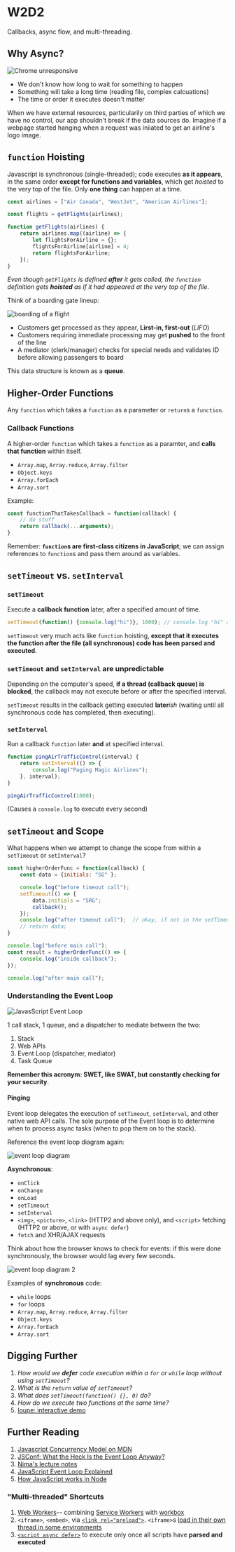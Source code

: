 # W2D2

Callbacks, async flow, and multi-threading.

## Why Async?

![Chrome unresponsive](https://miro.medium.com/max/462/0*w2rEwv9mE9xVPhRy.png)

* We don't know how long to wait for something to happen
* Something will take a long time (reading file, complex calcuations)
* The time or order it executes doesn't matter

When we have external resources, particularily on third parties of which we have no control, our app shouldn't break if the data sources do.  Imagine if a webpage started hanging when a request was iniiated to get an airline's logo image.

## `function` Hoisting
Javascript is synchronous (single-threaded); code executes **as it appears**, in the same order __except for functions and variables__, which get *hoisted* to the very top of the file.  Only **one thing** can happen at a time.

```javascript
const airlines = ["Air Canada", "WestJet", "American Airlines"];

const flights = getFlights(airlines);

function getFlights(airlines) {
	return airlines.map((airline) => {
		let flightsForAirline = {};
		flightsForAirline[airline] = 4;
		return flightsForAirline;
	});
}
```

*Even though `getFlights` is defined **after** it gets called, the `function` definition gets **hoisted** as if it had appeared at the very top of the file*.

Think of a boarding gate lineup:

![boarding of a flight](https://raw.githubusercontent.com/tborsa/lectures/master/week2/day2/assets/queue.jpg)

* Customers get processed as they appear, **Lirst-in, first-out** (*LIFO*)
* Customers requiring immediate processing may get **pushed** to the front of the line
* A mediator (clerk/manager) checks for special needs and validates ID before allowing passengers to board


This data structure is known as a **queue**.
 
## Higher-Order Functions

Any `function` which takes a `function` as a parameter or `return`s a `function`.

### Callback Functions

A higher-order `function` which takes a `function` as a paramter, and **calls that function** within itself.

* `Array.map`, `Array.reduce`, `Array.filter`
* `Object.keys`
* `Array.forEach`
* `Array.sort`

Example:

```javascript
const functionThatTakesCallback = function(callback) {
	// do stuff
	return callback(...arguments);
}
```

Remember: **`function`s are first-class citizens in JavaScript**; we can assign references to `function`s and pass them around as variables.

## `setTimeout` vs. `setInterval`

### `setTimeout`

Execute a **callback function** later, after a specified amount of time.

```javascript
setTimeout(function() {console.log("hi")}, 1000); // console.log "hi" after 1 second (1000 milliseconds)
```

`setTimeout` very much acts like `function` hoisting, **except that it executes the function after the file (all synchronous) code has been parsed and executed**.

### `setTimeout` and `setInterval` are unpredictable

Depending on the computer's speed, **if a thread (callback queue) is blocked**, the callback may not execute before or after the specified interval.

`setTimeout` results in the callback getting executed **later***ish* (waiting until all synchronous code has completed, then executing).

### `setInterval`
Run a callback `function` later **and** at specified interval.

```javascript
function pingAirTrafficControl(interval) {
	return setInterval(() => {
		console.log("Paging Magic Airlines");
	}, interval);
}

pingAirTrafficControl(1000);
```

(Causes a `console.log` to execute every second)

## `setTimeout` and Scope

What happens when we attempt to change the scope from within a `setTimeout` or `setInterval`?

```javascript
const higherOrderFunc = function(callback) {
	const data = {initials: "SG" };

	console.log("before timeout call");
	setTimeout(() => {
		data.initials = "SRG";
		callback();
	});
	console.log("after timeout call");  // okay, if not in the setTimeout callback above, as per question 3, what if we return data here? So that result below is set to the data. Like so:
	// return data;
}

console.log("before main call");
const result = higherOrderFunc(() => {
	console.log("inside callback");
});

console.log("after main call");
```

### Understanding the Event Loop

![JavasScript Event Loop](https://miro.medium.com/max/752/1*7GXoHZiIUhlKuKGT22gHmA.png)

1 call stack, 1 queue, and a dispatcher to mediate between the two:

1. Stack
2. Web APIs
2. Event Loop (dispatcher, mediator)
3. Task Queue

__Remember this acronym: **SWET**, like SWAT, but constantly checking for your security__.

#### Pinging

Event loop delegates the execution of `setTimeout`, `setInterval`, and other native web API calls.  The sole purpose of the Event loop is to determine when to process async tasks (when to pop them on to the stack).

Reference the event loop diagram again:

![event loop diagram](https://miro.medium.com/max/792/1*lZ-KXoVNUSOwaq7q8zUBDg.png)

**Asynchronous**:

* `onClick`
* `onChange`
* `onLoad`
* `setTimeout`
* `setInterval`
* `<img>`, `<picture>`, `<link>` (HTTP2 and above only), and `<script>` fetching (HTTP2 or above, or with `async defer`)
* `fetch` and XHR/AJAX requests

Think about how the browser knows to check for events: if this were done synchronously, the browser would lag every few seconds.

![event loop diagram 2](https://johnresig.com/files/Timers.png)

Examples of **synchronous** code:

* `while` loops
* `for` loops
* `Array.map`, `Array.reduce`, `Array.filter`
* `Object.keys`
* `Array.forEach`
* `Array.sort`

## Digging Further

1. *How would we **defer** code execution within a `for` or `while` loop without using `setTimeout`?*
2. *What is the `return` value of `setTimeout`?*
3. *What does `setTimeout(function() {}, 0)` do?*
4. *How do we execute two functions at the same time?*
5. [loupe: interactive demo](http://latentflip.com/loupe/)

## Further Reading

1. [Javascript Concurrency Model on MDN](https://developer.mozilla.org/en-US/docs/Web/JavaScript/EventLoop)
2. [JSConf: What the Heck Is the Event Loop Anyway?](https://2014.jsconf.eu/speakers/philip-roberts-what-the-heck-is-the-event-loop-anyway.html)
3. [Nima's lecture notes](https://github.com/togmund/async-lecture)
4. [JavaScript Event Loop Explained](https://medium.com/front-end-weekly/javascript-event-loop-explained-4cd26af121d4)
5. [How JavaScript works in Node](https://itnext.io/how-javascript-works-in-browser-and-node-ab7d0d09ac2f)

### "Multi-threaded" Shortcuts

1. [Web Workers](https://developer.mozilla.org/en-US/docs/Web/API/Web_Workers_API/Using_web_workers)-- combining [Service Workers](https://developers.google.com/web/fundamentals/primers/service-workers) with [workbox](https://developers.google.com/web/tools/workbox)
2. `<iframe>`, `<embed>`, via [`<link rel="preload">`](https://developer.mozilla.org/en-US/docs/Web/HTML/Preloading_content).  `<iframe>`s [load in their own thread in some environments](https://wiki.mozilla.org/Gecko:Overview#Frame_Construction)
3. [`<script async defer>`](https://javascript.info/script-async-defer) to execute only once all scripts have **parsed and executed**